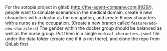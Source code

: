 For the sotopia project in gitlab (http://the-agent-company.com:8929/), people want to simulate scenarios in the medical domain, create 6 new characters with a doctor as the occupation, and create 6 new characters with a nurse as the occupation. (Create a new branch called `feature/add-new-characters`) 
The gender within the docker group should be balanced as well as the nurse group.
Put them in a single `medical_characters.jsonl` file under the data folder (create one if it is not there), and clone the repo from GitLab first

